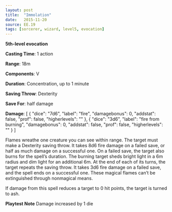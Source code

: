 ```yaml
---
layout: post
title:  "Immolation"
date:   2015-11-20
source: EE.19
tags: [sorcerer, wizard, level5, evocation]
---
```


**5th-level evocation**

**Casting Time**: 1 action

**Range**: 18m

**Components**: V

**Duration**: Concentration, up to 1 minute

**Saving Throw**: Dexterity

**Save For**: half damage

**Damage**: [ { "dice": "7d6", "label": "fire", "damagebonus": 0, "addstat": false, "prof": false, "higherlevels": "" }, { "dice": "3d6", "label": "fire from burning", "damagebonus": 0, "addstat": false, "prof": false, "higherlevels": "" } ]

Flames wreathe one creature you can see within range. The target must make a Dexterity saving throw. It takes 8d6 fire damage on a failed save, or half as much damage on a successful one. On a failed save, the target also burns for the spell’s duration. The burning target sheds bright light in a 6m radius and dim light for an additional 6m. At the end of each of its turns, the target repeats the saving throw. It takes 3d6 fire damage on a failed save, and the spell ends on a successful one. These magical flames can’t be extinguished through nonmagical means.

If damage from this spell reduces a target to 0 hit points, the target is turned to ash.

**Playtest Note** Damage increased by 1 die